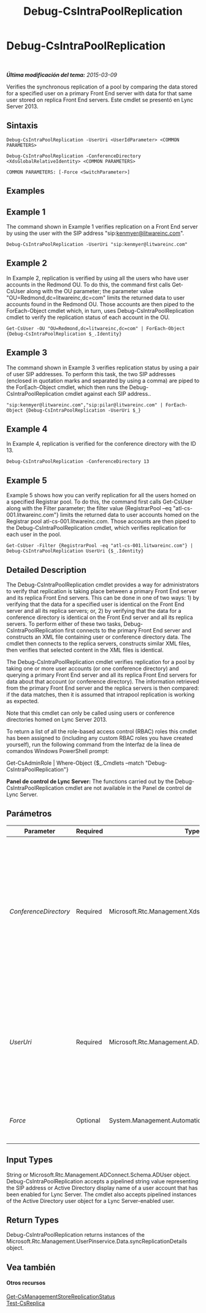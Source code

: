 ﻿---
title: Debug-CsIntraPoolReplication
TOCTitle: Debug-CsIntraPoolReplication
ms:assetid: 9882f703-07c7-46fe-b525-7efd1326503c
ms:mtpsurl: https://technet.microsoft.com/es-es/library/JJ205103(v=OCS.15)
ms:contentKeyID: 48276120
ms.date: 01/07/2017
mtps_version: v=OCS.15
ms.translationtype: HT
---

# Debug-CsIntraPoolReplication

 

_**Última modificación del tema:** 2015-03-09_

Verifies the synchronous replication of a pool by comparing the data stored for a specified user on a primary Front End server with data for that same user stored on replica Front End servers. Este cmdlet se presentó en Lync Server 2013.

## Sintaxis

    Debug-CsIntraPoolReplication -UserUri <UserIdParameter> <COMMON PARAMETERS>

    Debug-CsIntraPoolReplication -ConferenceDirectory <XdsGlobalRelativeIdentity> <COMMON PARAMETERS>

    COMMON PARAMETERS: [-Force <SwitchParameter>]

## Examples

## Example 1

The command shown in Example 1 verifies replication on a Front End server by using the user with the SIP address "sip:kenmyer@litwareinc.com".

    Debug-CsIntraPoolReplication -UserUri "sip:kenmyer@litwareinc.com"

## Example 2

In Example 2, replication is verified by using all the users who have user accounts in the Redmond OU. To do this, the command first calls Get-CsUser along with the OU parameter; the parameter value "OU=Redmond,dc=litwareinc,dc=com" limits the returned data to user accounts found in the Redmond OU. Those accounts are then piped to the ForEach-Object cmdlet which, in turn, uses Debug-CsIntraPoolReplication cmdlet to verify the replication status of each account in the OU.

    Get-CsUser -OU "OU=Redmond,dc=litwareinc,dc=com" | ForEach-Object {Debug-CsIntraPoolReplication $_.Identity}

## Example 3

The command shown in Example 3 verifies replication status by using a pair of user SIP addresses. To perform this task, the two SIP addresses (enclosed in quotation marks and separated by using a comma) are piped to the ForEach-Object cmdlet, which then runs the Debug-CsIntraPoolReplication cmdlet against each SIP address..

    "sip:kenmyer@litwareinc.com","sip:pilar@litwareinc.com" | ForEach-Object {Debug-CsIntraPoolReplication -UserUri $_}

## Example 4

In Example 4, replication is verified for the conference directory with the ID 13.

    Debug-CsIntraPoolReplication -ConferenceDirectory 13

## Example 5

Example 5 shows how you can verify replication for all the users homed on a specified Registrar pool. To do this, the command first calls Get-CsUser along with the Filter parameter; the filter value {RegistrarPool –eq "atl-cs-001.litwareinc.com"} limits the returned data to user accounts homed on the Registrar pool atl-cs-001.litwareinc.com. Those accounts are then piped to the Debug-CsIntraPoolReplication cmdlet, which verifies replication for each user in the pool.

    Get-CsUser -Filter {RegistrarPool -eq "atl-cs-001.litwareinc.com"} | Debug-CsIntraPoolReplication UserUri {$_.Identity}

## Detailed Description

The Debug-CsIntraPoolReplication cmdlet provides a way for administrators to verify that replication is taking place between a primary Front End server and its replica Front End servers. This can be done in one of two ways: 1) by verifying that the data for a specified user is identical on the Front End server and all its replica servers; or, 2) by verifying that the data for a conference directory is identical on the Front End server and all its replica servers. To perform either of these two tasks, Debug-CsIntraPoolReplication first connects to the primary Front End server and constructs an XML file containing user or conference directory data. The cmdlet then connects to the replica servers, constructs similar XML files, then verifies that selected content in the XML files is identical.

The Debug-CsIntraPoolReplication cmdlet verifies replication for a pool by taking one or more user accounts (or one conference directory) and querying a primary Front End server and all its replica Front End servers for data about that account (or conference directory). The information retrieved from the primary Front End server and the replica servers is then compared: if the data matches, then it is assumed that intrapool replication is working as expected.

Note that this cmdlet can only be called using users or conference directories homed on Lync Server 2013.

To return a list of all the role-based access control (RBAC) roles this cmdlet has been assigned to (including any custom RBAC roles you have created yourself), run the following command from the Interfaz de la línea de comandos Windows PowerShell prompt:

Get-CsAdminRole | Where-Object {$\_.Cmdlets –match "Debug-CsIntraPoolReplication"}

**Panel de control de Lync Server:** The functions carried out by the Debug-CsIntraPoolReplication cmdlet are not available in the Panel de control de Lync Server.

## Parámetros


<table>
<colgroup>
<col style="width: 25%" />
<col style="width: 25%" />
<col style="width: 25%" />
<col style="width: 25%" />
</colgroup>
<thead>
<tr class="header">
<th>Parameter</th>
<th>Required</th>
<th>Type</th>
<th>Description</th>
</tr>
</thead>
<tbody>
<tr class="odd">
<td><p><em>ConferenceDirectory</em></p></td>
<td><p>Required</p></td>
<td><p>Microsoft.Rtc.Management.Xds.XdsGlobalRelativeIdentity</p></td>
<td><p>Enables you to verify the replication of a conference directory. Conference directories should be specified using the directory Identity; conference directory Identities can be retrieved by using this command:</p>
<p>Get-CsConferenceDirectory | Select-Object Identity, ServiceId</p>
<p>You cannot use the ConferenceDirectory parameter and the UserUri parameter in the same command.</p></td>
</tr>
<tr class="even">
<td><p><em>UserUri</em></p></td>
<td><p>Required</p></td>
<td><p>Microsoft.Rtc.Management.AD.UserIdParameter</p></td>
<td><p>SIP address of the user account employed in testing intra-pool replication. For example:</p>
<p>-UserUri &quot;sip:kenmyer@litwareinc.com&quot;</p>
<p>You cannot use the ConferenceDirectory parameter and the UserUri parameter in the same command.</p></td>
</tr>
<tr class="odd">
<td><p><em>Force</em></p></td>
<td><p>Optional</p></td>
<td><p>System.Management.Automation.SwitchParameter</p></td>
<td><p>Suppresses the display of any non-fatal error message that might occur when running the command.</p></td>
</tr>
</tbody>
</table>


## Input Types

String or Microsoft.Rtc.Management.ADConnect.Schema.ADUser object. Debug-CsIntraPoolReplication accepts a pipelined string value representing the SIP address or Active Directory display name of a user account that has been enabled for Lync Server. The cmdlet also accepts pipelined instances of the Active Directory user object for a Lync Server-enabled user.

## Return Types

Debug-CsIntraPoolReplication returns instances of the Microsoft.Rtc.Management.UserPinservice.Data.syncReplicationDetails object.

## Vea también

#### Otros recursos

[Get-CsManagementStoreReplicationStatus](get-csmanagementstorereplicationstatus.md)  
[Test-CsReplica](test-csreplica.md)

